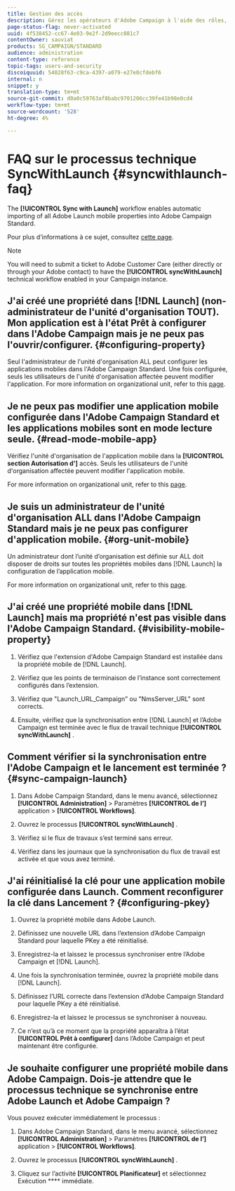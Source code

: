 ```yaml
---
title: Gestion des accès
description: Gérez les opérateurs d'Adobe Campaign à l'aide des rôles, des groupes et des entités organisationnelles.
page-status-flag: never-activated
uuid: 4f538452-cc67-4e03-9e2f-2d9eecc081c7
contentOwner: sauviat
products: SG_CAMPAIGN/STANDARD
audience: administration
content-type: reference
topic-tags: users-and-security
discoiquuid: 54028f63-c9ca-4397-a079-e27e0cfdebf6
internal: n
snippet: y
translation-type: tm+mt
source-git-commit: d0a0c59763af8babc9701206cc39fe41b98e0cd4
workflow-type: tm+mt
source-wordcount: '528'
ht-degree: 4%

---
```



# FAQ sur le processus technique SyncWithLaunch {#syncwithlaunch-faq}

The **[!UICONTROL Sync with Launch]** workflow enables automatic importing of all Adobe Launch mobile properties into Adobe Campaign Standard.

Pour plus d’informations à ce sujet, consultez [cette page](../../administration/using/technical-workflows.md).

>[!NOTE]
>
>You will need to submit a ticket to Adobe Customer Care (either directly or through your Adobe contact) to have the **[!UICONTROL syncWithLaunch]** technical workflow enabled in your Campaign instance.

## J&#39;ai créé une propriété dans [!DNL Launch] (non-administrateur de l&#39;unité d&#39;organisation TOUT). Mon application est à l&#39;état Prêt à configurer dans l&#39;Adobe Campaign mais je ne peux pas l&#39;ouvrir/configurer. {#configuring-property}

Seul l&#39;administrateur de l&#39;unité d&#39;organisation ALL peut configurer les applications mobiles dans l&#39;Adobe Campaign Standard. Une fois configurée, seuls les utilisateurs de l&#39;unité d&#39;organisation affectée peuvent modifier l&#39;application. For more information on organizational unit, refer to this [page](../../administration/using/organizational-units.md).

## Je ne peux pas modifier une application mobile configurée dans l&#39;Adobe Campaign Standard et les applications mobiles sont en mode lecture seule. {#read-mode-mobile-app}

Vérifiez l&#39;unité d&#39;organisation de l&#39;application mobile dans la **[!UICONTROL section Autorisation d&#39;]** accès. Seuls les utilisateurs de l&#39;unité d&#39;organisation affectée peuvent modifier l&#39;application mobile.

For more information on organizational unit, refer to this [page](../../administration/using/organizational-units.md).

## Je suis un administrateur de l&#39;unité d&#39;organisation ALL dans l&#39;Adobe Campaign Standard mais je ne peux pas configurer d&#39;application mobile. {#org-unit-mobile}

Un administrateur dont l’unité d’organisation est définie sur ALL doit disposer de droits sur toutes les propriétés mobiles dans [!DNL Launch] la configuration de l’application mobile.

For more information on organizational unit, refer to this [page](../../administration/using/organizational-units.md).

## J&#39;ai créé une propriété mobile dans [!DNL Launch] mais ma propriété n&#39;est pas visible dans l&#39;Adobe Campaign Standard. {#visibility-mobile-property}

1. Vérifiez que l&#39;extension d&#39;Adobe Campaign Standard est installée dans la propriété mobile de [!DNL Launch].

1. Vérifiez que les points de terminaison de l’instance sont correctement configurés dans l’extension.

1. Vérifiez que &quot;Launch_URL_Campaign&quot; ou &quot;NmsServer_URL&quot; sont corrects.

1. Ensuite, vérifiez que la synchronisation entre [!DNL Launch] et l’Adobe Campaign est terminée avec le flux de travail technique **[!UICONTROL syncWithLaunch]** .

## Comment vérifier si la synchronisation entre l&#39;Adobe Campaign et le lancement est terminée ? {#sync-campaign-launch}

1. Dans Adobe Campaign Standard, dans le menu avancé, sélectionnez **[!UICONTROL Administration]** > Paramètres **[!UICONTROL de l’]** application > **[!UICONTROL Workflows]**.

1. Ouvrez le processus **[!UICONTROL syncWithLaunch]** .

1. Vérifiez si le flux de travaux s’est terminé sans erreur.

1. Vérifiez dans les journaux que la synchronisation du flux de travail est activée et que vous avez terminé.

## J&#39;ai réinitialisé la clé pour une application mobile configurée dans Launch. Comment reconfigurer la clé dans Lancement ? {#configuring-pkey}

1. Ouvrez la propriété mobile dans Adobe Launch.

1. Définissez une nouvelle URL dans l’extension d’Adobe Campaign Standard pour laquelle PKey a été réinitialisé.

1. Enregistrez-la et laissez le processus synchroniser entre l’Adobe Campaign et [!DNL Launch].

1. Une fois la synchronisation terminée, ouvrez la propriété mobile dans [!DNL Launch].

1. Définissez l’URL correcte dans l’extension d’Adobe Campaign Standard pour laquelle PKey a été réinitialisé.

1. Enregistrez-la et laissez le processus se synchroniser à nouveau.

1. Ce n’est qu’à ce moment que la propriété apparaîtra à l’état **[!UICONTROL Prêt à configurer]** dans l’Adobe Campaign et peut maintenant être configurée.

## Je souhaite configurer une propriété mobile dans Adobe Campaign. Dois-je attendre que le processus technique se synchronise entre Adobe Launch et Adobe Campaign ?

Vous pouvez exécuter immédiatement le processus :

1. Dans Adobe Campaign Standard, dans le menu avancé, sélectionnez **[!UICONTROL Administration]** > Paramètres **[!UICONTROL de l’]** application > **[!UICONTROL Workflows]**.

1. Ouvrez le processus **[!UICONTROL syncWithLaunch]** .

1. Cliquez sur l’activité **[!UICONTROL Planificateur]** et sélectionnez Exécution **** immédiate.
